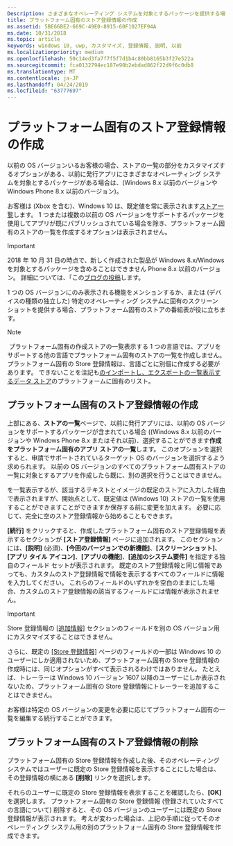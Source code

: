 ```yaml
---
Description: さまざまなオペレーティング システムを対象とするパッケージを提供する場合、対象のオペレーティング システムごとにストア登録情報の一部をカスタマイズするオプションがあります。
title: プラットフォーム固有のストア登録情報の作成
ms.assetid: 5BE66BE2-669C-49E0-8915-60F1027EF94A
ms.date: 10/31/2018
ms.topic: article
keywords: windows 10, uwp, カスタマイズ, 登録情報, 説明, 以前
ms.localizationpriority: medium
ms.openlocfilehash: 50c14ed3fa7f7f5f7d1b4c80bb8165b3f27e522a
ms.sourcegitcommit: fca0132794ec187e90b2ebdad862f22d9f6c0db8
ms.translationtype: MT
ms.contentlocale: ja-JP
ms.lasthandoff: 04/24/2019
ms.locfileid: "63777697"
---
```

# <a name="create-platform-specific-store-listings"></a>プラットフォーム固有のストア登録情報の作成


以前の OS バージョンいるお客様の場合、ストアの一覧の部分をカスタマイズするオプションがある、以前に発行アプリにさまざまなオペレーティング システムを対象とするパッケージがある場合は、(Windows 8.x 以前のバージョンや Windows Phone 8.x 以前のバージョン)。 

お客様は (Xbox を含む)、Windows 10 は、既定値を常に表示されます[ストア一覧](create-app-store-listings.md)します。 1 つまたは複数の以前の OS バージョンをサポートするパッケージを使用してアプリが既にパブリッシュされている場合を除き、プラットフォーム固有のストアの一覧を作成するオプションは表示されません。 

> [!IMPORTANT]
> 2018 年 10 月 31 日の時点で、新しく作成された製品が Windows 8.x/Windows を対象とするパッケージを含めることはできません Phone 8.x 以前のバージョン。 詳細については、「この[ブログの投稿](https://blogs.windows.com/buildingapps/2018/08/20/important-dates-regarding-apps-with-windows-phone-8-x-and-earlier-and-windows-8-8-1-packages-submitted-to-microsoft-store/#SzKghBbqDMlmAO4c.97)します。

1 つの OS バージョンにのみ表示される機能をメンションするか、または (デバイスの種類の独立した) 特定のオペレーティング システムに固有のスクリーン ショットを提供する場合、プラットフォーム固有のストアの番組表が役に立ちます。

> [!NOTE]
> プラットフォーム固有の作成ストアの一覧表示する 1 つの言語では、アプリをサポートする他の言語でプラットフォーム固有のストアの一覧を作成しません。 プラットフォーム固有の Store 登録情報は、言語ごとに別個に作成する必要があります。 できないことを注記も[のインポートし、エクスポートの一覧表示するデータ ストア](import-and-export-store-listings.md)のプラットフォームに固有のリスト。


## <a name="creating-a-platform-specific-store-listing"></a>プラットフォーム固有のストア登録情報の作成

上部にある、**ストアの一覧**ページで、以前に発行アプリには、以前の OS バージョンをサポートするパッケージが含まれている場合 ((Windows 8.x 以前のバージョンや Windows Phone 8.x またはそれ以前)、選択することができます**作成をプラットフォーム固有のアプリ ストアの一覧**します。 このオプションを選択すると、申請でサポートされているターゲット OS のバージョンを選択するよう求められます。 以前の OS バージョンのすべてのプラットフォーム固有ストアの一覧に対象とするアプリを作成したら既に、別の選択を行うことはできません。

を一覧表示するが、該当するテキストとイメージの既定のストアに入力した経由で表示されますが、開始点として、既定値は (Windows 10) ストアの一覧を使用することができますことができますか保存する前に変更を加えます。 必要に応じて、完全に空のストア登録情報から始めることもできます。

**[続行]** をクリックすると、作成したプラットフォーム固有のストア登録情報を表示するセクションが **[ストア登録情報]** ページに追加されます。 このセクションには、**[説明]** (必須)、**[今回のバージョンでの新機能]**、**[スクリーンショット]**、**[アプリ タイル アイコン]**、**[アプリの機能]**、**[追加のシステム要件]** を指定する独自のフィールド セットが表示されます。 既定のストア登録情報と同じ情報であっても、カスタムのストア登録情報で情報を表示するすべてのフィールドに情報を入力してください。 これらのフィールドのいずれかを空白のままにした場合、カスタムのストア登録情報の該当するフィールドには情報が表示されません。

> [!IMPORTANT]
> Store 登録情報の [[追加情報]](create-app-store-listings.md#additional-information) セクションのフィールドを別の OS バージョン用にカスタマイズすることはできません。
> 
> さらに、既定の [[Store 登録情報]](create-app-store-listings.md) ページのフィールドの一部は Windows 10 のユーザーにしか適用されないため、プラットフォーム固有の Store 登録情報の作成時には、同じオプションがすべて表示されるわけではありません。 たとえば、トレーラーは Windows 10 バージョン 1607 以降のユーザーにしか表示されないため、プラットフォーム固有の Store 登録情報にトレーラーを追加することはできません。 

お客様は特定の OS バージョンの変更を必要に応じてプラットフォーム固有の一覧を編集する続行することができます。


## <a name="removing-a-platform-specific-store-listing"></a>プラットフォーム固有のストア登録情報の削除

プラットフォーム固有の Store 登録情報を作成した後、そのオペレーティング システムではユーザーに既定の Store 登録情報を表示することにした場合は、その登録情報の横にある **[削除]** リンクを選択します。

それらのユーザーに既定の Store 登録情報を表示することを確認したら、**[OK]** を選択します。 プラットフォーム固有の Store 登録情報 (登録されていたすべての言語について) 削除すると、その OS バージョンのユーザーには既定の Store 登録情報が表示されます。 考えが変わった場合は、上記の手順に従ってそのオペレーティング システム用の別のプラットフォーム固有の Store 登録情報を作成できます。
 

 




